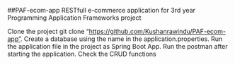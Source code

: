 ##PAF-ecom-app
RESTfull e-commerce application for 3rd year Programming Application Frameworks project

Clone the project git clone “https://github.com/Kushanrawindu/PAF-ecom-app”.
Create a database using the name in the application.properties.
Run the application file in the project as Spring Boot App.
Run the postman after starting the application.
Check the CRUD functions
